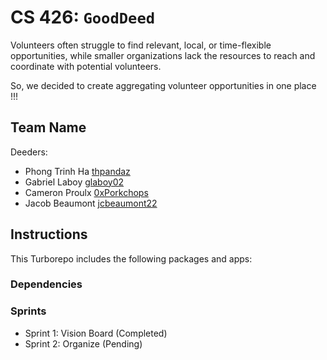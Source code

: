 # CS 426: `GoodDeed`

Volunteers often struggle to find relevant, local, or time-flexible opportunities, while smaller organizations lack the resources to reach and coordinate with potential volunteers.

So, we decided to create aggregating volunteer opportunities in one place !!!


## Team Name

Deeders:

- Phong Trinh Ha [thpandaz](https://github.com/thpandaz)
- Gabriel Laboy [glaboy02](https://github.com/glaboy02)
- Cameron Proulx [0xPorkchops](https://github.com/0xPorkchops)
- Jacob Beaumont [jcbeaumont22](https://github.com/jcbeaumont22)

## Instructions

This Turborepo includes the following packages and apps:

### Dependencies

### Sprints

- Sprint 1: Vision Board (Completed)
- Sprint 2: Organize (Pending)
